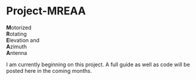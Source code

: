 # Project-MREAA

**M**otorized  
**R**otating  
**E**levation and  
**A**zimuth  
**A**ntenna  

I am currently beginning on this project. A full guide as well as code will be posted here in the coming months.
